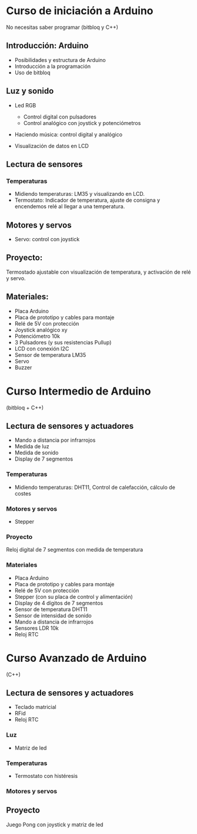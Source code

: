 # Curso de iniciación a Arduino
No necesitas saber programar
(bitbloq y C++)

## Introducción: Arduino

* Posibilidades y estructura de Arduino
* Introducción a la programación
* Uso de bitbloq

## Luz y sonido

* Led RGB

	* Control digital con pulsadores
	* Control analógico con joystick y potenciómetros

* Haciendo música: control digital y analógico

* Visualización de datos en LCD

## Lectura de sensores

### Temperaturas

* Midiendo temperaturas: LM35 y visualizando en LCD.
* Termostato: Indicador de temperatura, ajuste de consigna y encendemos relé al llegar a una temperatura.

## Motores y servos

* Servo: control con joystick

## Proyecto: 

Termostado ajustable con visualización de temperatura, y activación de relé y servo.

## Materiales:

* Placa Arduino
* Placa de prototipo y cables para montaje
* Relé de 5V con protección
* Joystick analógico xy
* Potenciómetro 10k
* 3 Pulsadores (y sus resistencias Pullup)
* LCD con conexión I2C
* Sensor de temperatura LM35
* Servo
* Buzzer

# Curso Intermedio de Arduino
(bitbloq + C++)

## Lectura de sensores y actuadores

* Mando a distancia por infrarrojos
* Medida de luz
* Medida de sonido
* Display de 7 segmentos


### Temperaturas

* Midiendo temperaturas: DHT11, Control de calefacción, cálculo de costes

### Motores y servos

* Stepper

### Proyecto

Reloj digital de 7 segmentos con medida de temperatura

### Materiales

* Placa Arduino
* Placa de prototipo y cables para montaje
* Relé de 5V con protección
* Stepper (con su placa de control y alimentación)
* Display de 4 dígitos de 7 segmentos
* Sensor de temperatura DHT11
* Sensor de intensidad de sonido
* Mando a distancia de infrarrojos
* Sensores LDR 10k
* Reloj RTC

# Curso Avanzado de Arduino
(C++)

## Lectura de sensores y actuadores

* Teclado matricial
* RFid
* Reloj RTC

### Luz

* Matriz de led

### Temperaturas

* Termostato con histéresis


### Motores y servos


## Proyecto

Juego Pong con joystick y matriz de led
